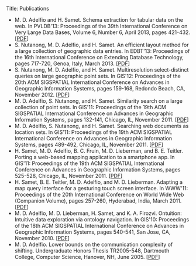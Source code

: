 Title: Publications

<div class="pubs" markdown="1">

- M. D. Adelfio and H. Samet. Schema extraction for tabular data on the
  web.  In PVLDB'13: Proceedings of the 39th International Conference on Very
  Large Data Bases, Volume 6, Number 6, April 2013, pages 421-432. [[PDF][9]]
- S. Nutanong, M. D. Adelfio, and H. Samet. An efficient layout method for
  a large collection of geographic data entries. In EDBT'13: Proceedings of
  the 16th International Conference on Extending Database Technology, pages
  717-720, Genoa, Italy, March 2013. [[PDF][8]]
- S. Nutanong, M. D. Adelfio, and H. Samet. Multiresolution select-distinct
  queries on large geographic point sets. In GIS'12: Proceedings of the
  20th ACM SIGSPATIAL International Conference on Advances in Geographic
  Information Systems, pages 159-168, Redondo Beach, CA, November 2012.
  [[PDF][7]]
- M. D. Adelfio, S. Nutanong, and H. Samet. Similarity search on a large
  collection of point sets. In GIS'11: Proceedings of the 19th ACM
  SIGSPATIAL International Conference on Advances in Geographic Information
  Systems, pages 132-141, Chicago, IL, November 2011. [[PDF][6]]
- M. D. Adelfio, S. Nutanong, and H. Samet. Searching web documents as
  location sets. In GIS'11: Proceedings of the 19th ACM SIGSPATIAL
  International Conference on Advances in Geographic Information Systems,
  pages 489-492, Chicago, IL, November 2011. [[PDF][5]]
- H. Samet, M. D. Adelfio, B. C. Fruin, M. D. Lieberman, and B. E. Teitler.
  Porting a web-based mapping application to a smartphone app. In GIS'11:
  Proceedings of the 19th ACM SIGSPATIAL International Conference on
  Advances in Geographic Information Systems, pages 525-528, Chicago, IL,
  November 2011.  [[PDF][4]]
- H. Samet, B. E. Teitler, M. D. Adelfio, and M. D. Lieberman. Adapting a
  map query interface for a gesturing touch screen interface. In WWW'11:
  Proceedings of the 20th International Conference on World Wide Web
  (Companion Volume), pages 257-260, Hyderabad, India, March 2011.
  [[PDF][3]]
- M. D. Adelfio, M. D. Lieberman, H. Samet, and K. A. Firozvi. Ontuition:
  Intuitive data exploration via ontology navigation. In GIS'10:
  Proceedings of the 18th ACM SIGSPATIAL International Conference on
  Advances in Geographic Information Systems, pages 540-541, San Jose, CA,
  November 2010.  [[PDF][2]]
- M. D. Adelfio. Lower bounds on the communication complexity of shifting.
  Undergraduate Honors Thesis TR2005-548, Dartmouth College, Computer
  Science, Hanover, NH, June 2005. [[PDF][1]]

</div>

[9]: |filename|/papers/vldb13-tables.pdf
[8]: |filename|/papers/edbt13-layout.pdf
[7]: |filename|/papers/acmgis12-distinctiveness.pdf
[6]: |filename|/papers/acmgis11-haus-search.pdf
[5]: |filename|/papers/acmgis11-geoxls-demo.pdf
[4]: |filename|/papers/acmgis11-newsstand-app.pdf
[3]: |filename|/papers/www11-newsstand-mobile.pdf
[2]: |filename|/papers/acmgis10-ontuition.pdf
[1]: http://www.cs.dartmouth.edu/reports/TR2005-548.pdf

[7A]: http://dl.acm.org/authorize?6885984
[6A]: http://dl.acm.org/authorize?6536380
[5A]: http://dl.acm.org/authorize?6536347
[4A]: http://dl.acm.org/authorize?6536363
[3A]: http://dl.acm.org/authorize?494337
[2A]: http://dl.acm.org/authorize?316356


